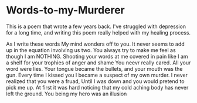# Words-to-my-Murderer
This is a poem that wrote a few years back. I've struggled with depression for a long time, and writing this poem really helped with my healing process.


As I write these words 
My mind wonders off to you. 
It never seems to add up 
in the equation involving us two. 
You always try to make me feel as though 
I am NOTHING. 
Shooting your words at me 
covered in pain 
like I am a shelf 
for your trophies of anger and shame 
You neevr really cared.
All your word were lies.
Your tongue became the bullets, 
and your mouth was the gun. 
Every time I kissed you 
I became a suspect of my own murder. 
I never realized that you were a fruad, 
Until I was down and you would pretend to pick me up.
At first it was hard noticing that my cold aching body 
has never left the ground. 
You being my hero was an illusion 
